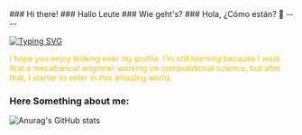 <span>
### Hi there!
### Hallo Leute
### Wie geht's?
### Hola, ¿Cómo están?  👋

</span>
----

<a href="https://git.io/typing-svg"><img src="https://readme-typing-svg.demolab.com?font=Agbalumo&pause=1000&color=FFC000&center=true&random=false&width=435&lines=I'm+Jos%C3%A9+G.+Herrera+G.;A++Jr.+Programmer" alt="Typing SVG" />
</a>
<p style="color: #FFC000">I hope you enjoy looking over my profile. I'm still learning because I wast first a mecahanical enginner working on computational science, but after that,  I starter to enter in this amazing world.</p>

### Here Something about me:


![Anurag's GitHub stats](https://github-readme-stats.vercel.app/api?username=josgherg&show_icons=true&theme=vision-friendly-dark )

